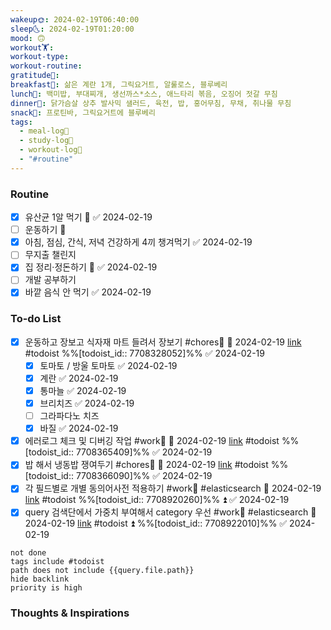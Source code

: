 ```yaml
---
wakeup🌞: 2024-02-19T06:40:00
sleep🌜: 2024-02-19T01:20:00
mood: 🙃
workout🏋️: 
workout-type: 
workout-routine: 
gratitude🙏: 
breakfast🍳: 삶은 계란 1개, 그릭요거트, 알룰로스, 블루베리
lunch🍚: 백미밥, 부대찌개, 생선까스*소스, 애느타리 볶음, 오징어 젓갈 무침
dinner🥗: 닭가슴살 상추 발사믹 샐러드, 육전, 밥, 홍어무침, 무채, 취나물 무침
snack🍬: 프로틴바, 그릭요거트에 블루베리
tags:
  - meal-log📝
  - study-log📓
  - workout-log💪
  - "#routine"
---
```

### Routine 
- [x] 유산균 1알 먹기 🔼 ✅ 2024-02-19
- [ ] 운동하기 🔼
- [x] 아침, 점심, 간식, 저녁 건강하게 4끼 챙겨먹기 ✅ 2024-02-19
- [ ] 무지출 챌린지 
- [x] 집 정리·정돈하기 🔼 ✅ 2024-02-19
- [ ] 개발 공부하기
- [x] 바깥 음식 안 먹기 ✅ 2024-02-19

### To-do List 
- [x] 운동하고 장보고 식자재 마트 들려서 장보기 #chores🧺 📅 2024-02-19 [link](https://todoist.com/showTask?id=7708328052) #todoist  %%[todoist_id:: 7708328052]%% ✅ 2024-02-19
	- [x] 토마토 / 방울 토마토 ✅ 2024-02-19
	- [x] 계란 ✅ 2024-02-19
	- [x] 통마늘 ✅ 2024-02-19
	- [x] 브리치즈 ✅ 2024-02-19
	- [ ] 그라파다노 치즈
	- [x] 바질 ✅ 2024-02-19
- [x] 에러로그 체크 및 디버깅 작업 #work🏢 📅 2024-02-19 [link](https://todoist.com/showTask?id=7708365409) #todoist  %%[todoist_id:: 7708365409]%% ✅ 2024-02-19
- [x] 밥 해서 냉동밥 쟁여두기 #chores🧺 📅 2024-02-19 [link](https://todoist.com/showTask?id=7708366090) #todoist  %%[todoist_id:: 7708366090]%% ✅ 2024-02-19
- [x] 각 필드별로 개별 동의어사전 적용하기 #work🏢 #elasticsearch 📅 2024-02-19 [link](https://todoist.com/showTask?id=7708920260) #todoist  %%[todoist_id:: 7708920260]%% ⏫ ✅ 2024-02-19 
- [x] query 검색단에서 가중치 부여해서 category 우선 #work🏢 #elasticsearch 📅 2024-02-19 [link](https://todoist.com/showTask?id=7708922010) #todoist ⏫  %%[todoist_id:: 7708922010]%% ✅ 2024-02-19
```tasks
not done
tags include #todoist 
path does not include {{query.file.path}}
hide backlink
priority is high
```


### Thoughts & Inspirations
